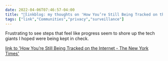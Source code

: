 ```yaml
---
date: 2022-04-06T07:46:57-04:00
title: "🔗linkblog: my thoughts on 'How You’re Still Being Tracked on the Internet - The New York Times'"
tags: ["link","Communities","privacy","surveillance"]
---
```

Frustrating to see steps that feel like progress seem to shore up the tech giants I hoped were being kept in check.
 
[link to 'How You’re Still Being Tracked on the Internet - The New York Times'](https://www.nytimes.com/2022/04/06/technology/online-tracking-privacy.html)
